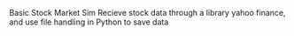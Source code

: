 Basic Stock Market Sim 
Recieve stock data through a library yahoo finance, and use file handling in Python to save data 
